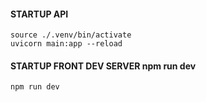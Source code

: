 #### STARTUP API

    source ./.venv/bin/activate
    uvicorn main:app --reload

#### STARTUP FRONT DEV SERVER npm run dev

    npm run dev
